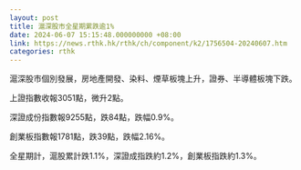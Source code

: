 ```yaml
---
layout: post
title: 滬深股市全星期累跌逾1%
date: 2024-06-07 15:15:48.000000000 +08:00
link: https://news.rthk.hk/rthk/ch/component/k2/1756504-20240607.htm
categories: rthk
---
```


滬深股市個別發展，房地產開發、染料、煙草板塊上升，證券、半導體板塊下跌。

上證指數收報3051點，微升2點。

深證成份指數報9255點，跌84點，跌幅0.9%。

創業板指數報1781點，跌39點，跌幅2.16%。

全星期計，滬股累計跌1.1%，深證成指跌約1.2%，創業板指跌約1.3%。
